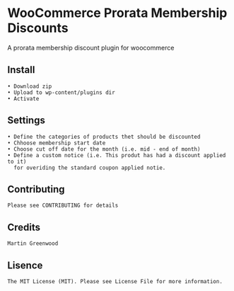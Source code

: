 # WooCommerce Prorata Membership Discounts

A prorata membership discount plugin for woocommerce

## Install

	• Download zip
	• Upload to wp-content/plugins dir
	• Activate

## Settings

	• Define the categories of products thet should be discounted
	• Chhoose membership start date
	• Choose cut off date for the month (i.e. mid - end of month)
	• Define a custom notice (i.e. This produt has had a discount applied to it) 
	  for overiding the standard coupon applied notie.

## Contributing

	Please see CONTRIBUTING for details

## Credits

	Martin Greenwood

## Lisence

	The MIT License (MIT). Please see License File for more information.